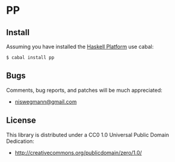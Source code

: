 PP
==

Install
-------

[Haskell Platform]: http://hackage.haskell.org/platform/

Assuming you have installed the [Haskell Platform][] use cabal:

    $ cabal install pp

Bugs
----

Comments, bug reports, and patches will be much appreciated:

  * <niswegmann@gmail.com>

License
-------

This library is distributed under a CC0 1.0 Universal Public Domain Dedication:

  * <http://creativecommons.org/publicdomain/zero/1.0/>
